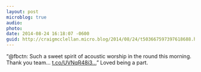 ```yaml
---
layout: post
microblog: true
audio: 
photo: 
date: 2014-08-24 16:18:07 -0600
guid: http://craigmcclellan.micro.blog/2014/08/24/t503667597397618688.html
---
```

“@fbctn: Such a sweet spirit of acoustic worship in the round this morning. Thank you team… [t.co/UVNqR48i3...](http://t.co/UVNqR48i37)” Loved being a part.
